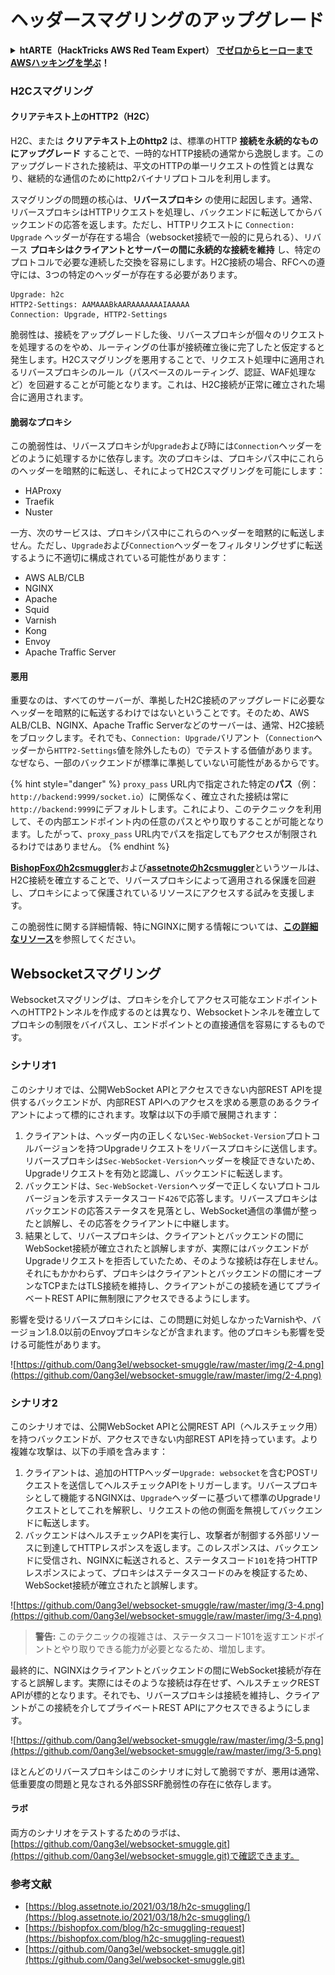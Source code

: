 # ヘッダースマグリングのアップグレード

<details>

<summary><strong>htARTE（HackTricks AWS Red Team Expert）</strong> <a href="https://training.hacktricks.xyz/courses/arte"><strong>でゼロからヒーローまでAWSハッキングを学ぶ</strong></a><strong>！</strong></summary>

HackTricks をサポートする他の方法:

* **HackTricks で企業を宣伝したい** または **HackTricks をPDFでダウンロードしたい** 場合は [**SUBSCRIPTION PLANS**](https://github.com/sponsors/carlospolop) をチェックしてください！
* [**公式PEASS＆HackTricksのグッズ**](https://peass.creator-spring.com)を入手する
* [**The PEASS Family**](https://opensea.io/collection/the-peass-family)を発見し、独占的な [**NFTs**](https://opensea.io/collection/the-peass-family) のコレクションを見つける
* **💬 [**Discordグループ**](https://discord.gg/hRep4RUj7f) に参加するか、[**telegramグループ**](https://t.me/peass) に参加するか、**Twitter** 🐦 [**@carlospolopm**](https://twitter.com/hacktricks\_live) をフォローする**
* **ハッキングトリックを共有するために、PRを** [**HackTricks**](https://github.com/carlospolop/hacktricks) **と** [**HackTricks Cloud**](https://github.com/carlospolop/hacktricks-cloud) **のGitHubリポジトリに提出してください。**

</details>

### H2Cスマグリング <a href="#http2-over-cleartext-h2c" id="http2-over-cleartext-h2c"></a>

#### クリアテキスト上のHTTP2（H2C） <a href="#http2-over-cleartext-h2c" id="http2-over-cleartext-h2c"></a>

H2C、または **クリアテキスト上のhttp2** は、標準のHTTP **接続を永続的なものにアップグレード** することで、一時的なHTTP接続の通常から逸脱します。このアップグレードされた接続は、平文のHTTPの単一リクエストの性質とは異なり、継続的な通信のためにhttp2バイナリプロトコルを利用します。

スマグリングの問題の核心は、**リバースプロキシ** の使用に起因します。通常、リバースプロキシはHTTPリクエストを処理し、バックエンドに転送してからバックエンドの応答を返します。ただし、HTTPリクエストに `Connection: Upgrade` ヘッダーが存在する場合（websocket接続で一般的に見られる）、リバース **プロキシはクライアントとサーバーの間に永続的な接続を維持** し、特定のプロトコルで必要な連続した交換を容易にします。H2C接続の場合、RFCへの遵守には、3つの特定のヘッダーが存在する必要があります。
```
Upgrade: h2c
HTTP2-Settings: AAMAAABkAARAAAAAAAIAAAAA
Connection: Upgrade, HTTP2-Settings
```
脆弱性は、接続をアップグレードした後、リバースプロキシが個々のリクエストを処理するのをやめ、ルーティングの仕事が接続確立後に完了したと仮定すると発生します。H2Cスマグリングを悪用することで、リクエスト処理中に適用されるリバースプロキシのルール（パスベースのルーティング、認証、WAF処理など）を回避することが可能となります。これは、H2C接続が正常に確立された場合に適用されます。

#### 脆弱なプロキシ <a href="#exploitation" id="exploitation"></a>

この脆弱性は、リバースプロキシが`Upgrade`および時には`Connection`ヘッダーをどのように処理するかに依存します。次のプロキシは、プロキシパス中にこれらのヘッダーを暗黙的に転送し、それによってH2Cスマグリングを可能にします：

* HAProxy
* Traefik
* Nuster

一方、次のサービスは、プロキシパス中にこれらのヘッダーを暗黙的に転送しません。ただし、`Upgrade`および`Connection`ヘッダーをフィルタリングせずに転送するように不適切に構成されている可能性があります：

* AWS ALB/CLB
* NGINX
* Apache
* Squid
* Varnish
* Kong
* Envoy
* Apache Traffic Server

#### 悪用 <a href="#exploitation" id="exploitation"></a>

重要なのは、すべてのサーバーが、準拠したH2C接続のアップグレードに必要なヘッダーを暗黙的に転送するわけではないということです。そのため、AWS ALB/CLB、NGINX、Apache Traffic Serverなどのサーバーは、通常、H2C接続をブロックします。それでも、`Connection: Upgrade`バリアント（`Connection`ヘッダーから`HTTP2-Settings`値を除外したもの）でテストする価値があります。なぜなら、一部のバックエンドが標準に準拠していない可能性があるからです。

{% hint style="danger" %}
`proxy_pass` URL内で指定された特定の**パス**（例：`http://backend:9999/socket.io`）に関係なく、確立された接続は常に`http://backend:9999`にデフォルトします。これにより、このテクニックを利用して、その内部エンドポイント内の任意のパスとやり取りすることが可能となります。したがって、`proxy_pass` URL内でパスを指定してもアクセスが制限されるわけではありません。
{% endhint %}

[**BishopFoxのh2csmuggler**](https://github.com/BishopFox/h2csmuggler)および[**assetnoteのh2csmuggler**](https://github.com/assetnote/h2csmuggler)というツールは、H2C接続を確立することで、リバースプロキシによって適用される保護を回避し、プロキシによって保護されているリソースにアクセスする試みを支援します。

この脆弱性に関する詳細情報、特にNGINXに関する情報については、[**この詳細なリソース**](../network-services-pentesting/pentesting-web/nginx.md#proxy\_set\_header-upgrade-and-connection)を参照してください。

## Websocketスマグリング

Websocketスマグリングは、プロキシを介してアクセス可能なエンドポイントへのHTTP2トンネルを作成するのとは異なり、Websocketトンネルを確立してプロキシの制限をバイパスし、エンドポイントとの直接通信を容易にするものです。

### シナリオ1

このシナリオでは、公開WebSocket APIとアクセスできない内部REST APIを提供するバックエンドが、内部REST APIへのアクセスを求める悪意のあるクライアントによって標的にされます。攻撃は以下の手順で展開されます：

1. クライアントは、ヘッダー内の正しくない`Sec-WebSocket-Version`プロトコルバージョンを持つUpgradeリクエストをリバースプロキシに送信します。リバースプロキシは`Sec-WebSocket-Version`ヘッダーを検証できないため、Upgradeリクエストを有効と認識し、バックエンドに転送します。
2. バックエンドは、`Sec-WebSocket-Version`ヘッダーで正しくないプロトコルバージョンを示すステータスコード`426`で応答します。リバースプロキシはバックエンドの応答ステータスを見落とし、WebSocket通信の準備が整ったと誤解し、その応答をクライアントに中継します。
3. 結果として、リバースプロキシは、クライアントとバックエンドの間にWebSocket接続が確立されたと誤解しますが、実際にはバックエンドがUpgradeリクエストを拒否していたため、そのような接続は存在しません。それにもかかわらず、プロキシはクライアントとバックエンドの間にオープンなTCPまたはTLS接続を維持し、クライアントがこの接続を通じてプライベートREST APIに無制限にアクセスできるようにします。

影響を受けるリバースプロキシには、この問題に対処しなかったVarnishや、バージョン1.8.0以前のEnvoyプロキシなどが含まれます。他のプロキシも影響を受ける可能性があります。

![https://github.com/0ang3el/websocket-smuggle/raw/master/img/2-4.png](https://github.com/0ang3el/websocket-smuggle/raw/master/img/2-4.png)

### シナリオ2

このシナリオでは、公開WebSocket APIと公開REST API（ヘルスチェック用）を持つバックエンドが、アクセスできない内部REST APIを持っています。より複雑な攻撃は、以下の手順を含みます：

1. クライアントは、追加のHTTPヘッダー`Upgrade: websocket`を含むPOSTリクエストを送信してヘルスチェックAPIをトリガーします。リバースプロキシとして機能するNGINXは、`Upgrade`ヘッダーに基づいて標準のUpgradeリクエストとしてこれを解釈し、リクエストの他の側面を無視してバックエンドに転送します。
2. バックエンドはヘルスチェックAPIを実行し、攻撃者が制御する外部リソースに到達してHTTPレスポンスを返します。このレスポンスは、バックエンドに受信され、NGINXに転送されると、ステータスコード`101`を持つHTTPレスポンスによって、プロキシはステータスコードのみを検証するため、WebSocket接続が確立されたと誤解します。

![https://github.com/0ang3el/websocket-smuggle/raw/master/img/3-4.png](https://github.com/0ang3el/websocket-smuggle/raw/master/img/3-4.png)

> **警告:** このテクニックの複雑さは、ステータスコード101を返すエンドポイントとやり取りできる能力が必要となるため、増加します。

最終的に、NGINXはクライアントとバックエンドの間にWebSocket接続が存在すると誤解します。実際にはそのような接続は存在せず、ヘルスチェックREST APIが標的となります。それでも、リバースプロキシは接続を維持し、クライアントがこの接続を介してプライベートREST APIにアクセスできるようにします。

![https://github.com/0ang3el/websocket-smuggle/raw/master/img/3-5.png](https://github.com/0ang3el/websocket-smuggle/raw/master/img/3-5.png)

ほとんどのリバースプロキシはこのシナリオに対して脆弱ですが、悪用は通常、低重要度の問題と見なされる外部SSRF脆弱性の存在に依存します。

#### ラボ

両方のシナリオをテストするためのラボは、[https://github.com/0ang3el/websocket-smuggle.git](https://github.com/0ang3el/websocket-smuggle.git)で確認できます。

### 参考文献

* [https://blog.assetnote.io/2021/03/18/h2c-smuggling/](https://blog.assetnote.io/2021/03/18/h2c-smuggling/)
* [https://bishopfox.com/blog/h2c-smuggling-request](https://bishopfox.com/blog/h2c-smuggling-request)
* [https://github.com/0ang3el/websocket-smuggle.git](https://github.com/0ang3el/websocket-smuggle.git)
